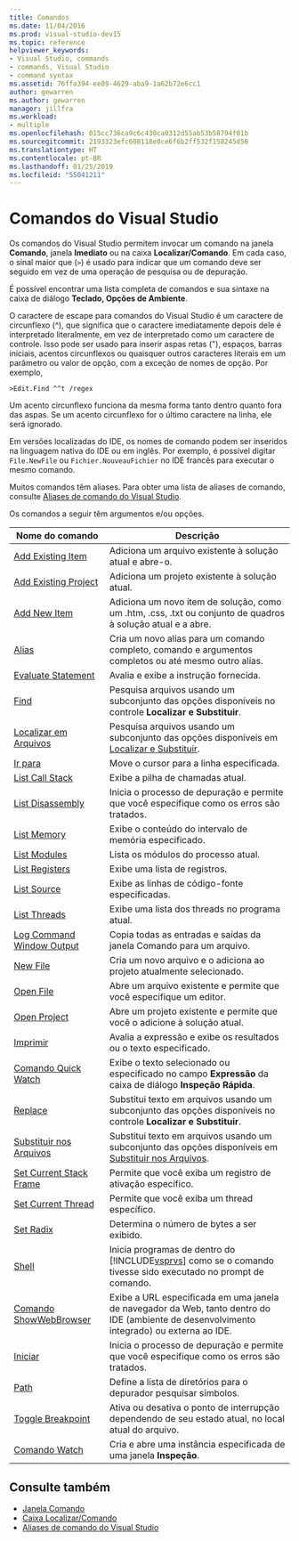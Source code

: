 ```yaml
---
title: Comandos
ms.date: 11/04/2016
ms.prod: visual-studio-dev15
ms.topic: reference
helpviewer_keywords:
- Visual Studio, commands
- commands, Visual Studio
- command syntax
ms.assetid: 76ffa394-ee89-4629-aba9-1a62b72e6cc1
author: gewarren
ms.author: gewarren
manager: jillfra
ms.workload:
- multiple
ms.openlocfilehash: 015cc736ca9c6c430ca0312d55ab53b58794f01b
ms.sourcegitcommit: 2193323efc608118e0ce6f6b2ff532f158245d56
ms.translationtype: HT
ms.contentlocale: pt-BR
ms.lasthandoff: 01/25/2019
ms.locfileid: "55041211"
---
```

# <a name="visual-studio-commands"></a>Comandos do Visual Studio

Os comandos do Visual Studio permitem invocar um comando na janela **Comando**, janela **Imediato** ou na caixa **Localizar/Comando**. Em cada caso, o sinal maior que (`>`) é usado para indicar que um comando deve ser seguido em vez de uma operação de pesquisa ou de depuração.

É possível encontrar uma lista completa de comandos e sua sintaxe na caixa de diálogo **Teclado, Opções de Ambiente**.

O caractere de escape para comandos do Visual Studio é um caractere de circunflexo (^), que significa que o caractere imediatamente depois dele é interpretado literalmente, em vez de interpretado como um caractere de controle. Isso pode ser usado para inserir aspas retas ("), espaços, barras iniciais, acentos circunflexos ou quaisquer outros caracteres literais em um parâmetro ou valor de opção, com a exceção de nomes de opção. Por exemplo,

```
>Edit.Find ^^t /regex
```

Um acento circunflexo funciona da mesma forma tanto dentro quanto fora das aspas. Se um acento circunflexo for o último caractere na linha, ele será ignorado.

Em versões localizadas do IDE, os nomes de comando podem ser inseridos na linguagem nativa do IDE ou em inglês. Por exemplo, é possível digitar `File.NewFile` ou `Fichier.NouveauFichier` no IDE francês para executar o mesmo comando.

Muitos comandos têm aliases. Para obter uma lista de aliases de comando, consulte [Aliases de comando do Visual Studio](../../ide/reference/visual-studio-command-aliases.md).

Os comandos a seguir têm argumentos e/ou opções.

| Nome do comando | Descrição |
| - | - |
| [Add Existing Item](../../ide/reference/add-existing-item-command.md) | Adiciona um arquivo existente à solução atual e abre-o. |
| [Add Existing Project](../../ide/reference/add-existing-project-command.md) | Adiciona um projeto existente à solução atual. |
| [Add New Item](../../ide/reference/add-new-item-command.md) | Adiciona um novo item de solução, como um .htm, .css, .txt ou conjunto de quadros à solução atual e a abre. |
| [Alias](../../ide/reference/alias-command.md) | Cria um novo alias para um comando completo, comando e argumentos completos ou até mesmo outro alias. |
| [Evaluate Statement](../../ide/reference/evaluate-statement-command.md) | Avalia e exibe a instrução fornecida. |
| [Find](../../ide/reference/find-command.md) | Pesquisa arquivos usando um subconjunto das opções disponíveis no controle **Localizar e Substituir**. |
| [Localizar em Arquivos](../../ide/reference/find-in-files-command.md) | Pesquisa arquivos usando um subconjunto das opções disponíveis em [Localizar e Substituir](../../ide/find-in-files.md). |
| [Ir para](../../ide/reference/go-to-command.md) | Move o cursor para a linha especificada. |
| [List Call Stack](../../ide/reference/list-call-stack-command.md) | Exibe a pilha de chamadas atual. |
| [List Disassembly](../../ide/reference/list-disassembly-command.md) | Inicia o processo de depuração e permite que você especifique como os erros são tratados. |
| [List Memory](../../ide/reference/list-memory-command.md) | Exibe o conteúdo do intervalo de memória especificado. |
| [List Modules](../../ide/reference/list-modules-command.md) | Lista os módulos do processo atual. |
| [List Registers](../../ide/reference/list-registers-command.md) | Exibe uma lista de registros. |
| [List Source](../../ide/reference/list-source-command.md) | Exibe as linhas de código-fonte especificadas. |
| [List Threads](../../ide/reference/list-threads-command.md) | Exibe uma lista dos threads no programa atual. |
| [Log Command Window Output](../../ide/reference/log-command-window-output-command.md) | Copia todas as entradas e saídas da janela Comando para um arquivo. |
| [New File](../../ide/reference/new-file-command.md) | Cria um novo arquivo e o adiciona ao projeto atualmente selecionado. |
| [Open File](../../ide/reference/open-file-command.md) | Abre um arquivo existente e permite que você especifique um editor. |
| [Open Project](../../ide/reference/open-project-command.md) | Abre um projeto existente e permite que você o adicione à solução atual. |
| [Imprimir](../../ide/reference/print-command.md) | Avalia a expressão e exibe os resultados ou o texto especificado. |
| [Comando Quick Watch](../../ide/reference/quick-watch-command.md) | Exibe o texto selecionado ou especificado no campo **Expressão** da caixa de diálogo **Inspeção Rápida**. |
| [Replace](../../ide/reference/replace-command.md) | Substitui texto em arquivos usando um subconjunto das opções disponíveis no controle **Localizar e Substituir**. |
| [Substituir nos Arquivos](../../ide/reference/replace-in-files-command.md) | Substitui texto em arquivos usando um subconjunto das opções disponíveis em [Substituir nos Arquivos](../../ide/replace-in-files.md). |
| [Set Current Stack Frame](../../ide/reference/set-current-stack-frame-command.md) | Permite que você exiba um registro de ativação específico. |
| [Set Current Thread](../../ide/reference/set-current-thread-command.md) | Permite que você exiba um thread específico. |
| [Set Radix](../../ide/reference/set-radix-command.md) | Determina o número de bytes a ser exibido. |
| [Shell](../../ide/reference/shell-command.md) | Inicia programas de dentro do [!INCLUDE[vsprvs](../../code-quality/includes/vsprvs_md.md)] como se o comando tivesse sido executado no prompt de comando. |
| [Comando ShowWebBrowser](../../ide/reference/showwebbrowser-command.md) | Exibe a URL especificada em uma janela de navegador da Web, tanto dentro do IDE (ambiente de desenvolvimento integrado) ou externa ao IDE. |
| [Iniciar](../../ide/reference/start-command.md) | Inicia o processo de depuração e permite que você especifique como os erros são tratados. |
| [Path](../../ide/reference/symbol-path-command.md) | Define a lista de diretórios para o depurador pesquisar símbolos. |
| [Toggle Breakpoint](../../ide/reference/toggle-breakpoint-command.md) | Ativa ou desativa o ponto de interrupção dependendo de seu estado atual, no local atual do arquivo. |
| [Comando Watch](../../ide/reference/watch-command.md) | Cria e abre uma instância especificada de uma janela **Inspeção**. |

## <a name="see-also"></a>Consulte também

- [Janela Comando](../../ide/reference/command-window.md)
- [Caixa Localizar/Comando](../../ide/find-command-box.md)
- [Aliases de comando do Visual Studio](../../ide/reference/visual-studio-command-aliases.md)